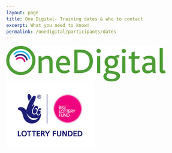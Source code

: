 ```yaml
---
layout: page
title: One Digital- Training dates & who to contact
excerpt: What you need to know!
permalink: /onedigital/participants/dates
--- 
```


![One Digital](/images/onedigitalbadgegreen.jpg)           ![Big Lottery Fund](/images/smallbiglottery.jpg)